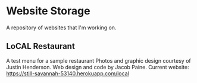 # Website Storage

A repository of websites that I'm working on.


## LoCAL Restaurant
A test menu for a sample restaurant
Photos and graphic design courtesy of Justin Henderson.
Web design and code by Jacob Paine.
Current website: https://still-savannah-53140.herokuapp.com/local
